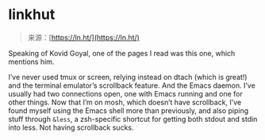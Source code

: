<!--yml
category: 未分类
date: 2024-05-27 14:40:09
-->

# linkhut

> 来源：[https://ln.ht/](https://ln.ht/)

Speaking of Kovid Goyal, one of the pages I read was this one, which mentions him.

I’ve never used tmux or screen, relying instead on dtach (which is great!) and the terminal emulator’s scrollback feature. And the Emacs daemon. I’ve usually had two connections open, one with Emacs running and one for other things. Now that I’m on mosh, which doesn’t have scrollback, I’ve found myself using the Emacs shell more than previously, and also piping stuff through `&less`, a zsh-specific shortcut for getting both stdout and stdin into less. Not having scrollback sucks.